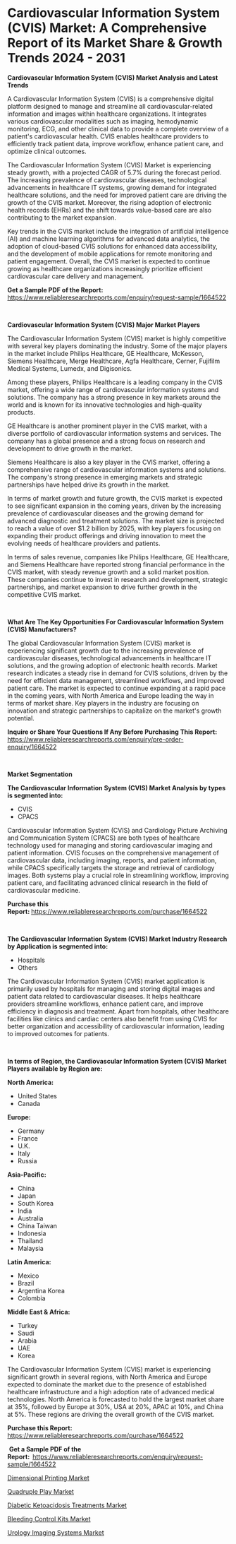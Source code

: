 <p><h1>Cardiovascular Information System (CVIS) Market: A Comprehensive Report of its Market Share & Growth Trends 2024 - 2031</h1></p><p><strong>Cardiovascular Information System (CVIS) Market Analysis and Latest Trends</strong></p>
<p><p>A Cardiovascular Information System (CVIS) is a comprehensive digital platform designed to manage and streamline all cardiovascular-related information and images within healthcare organizations. It integrates various cardiovascular modalities such as imaging, hemodynamic monitoring, ECG, and other clinical data to provide a complete overview of a patient's cardiovascular health. CVIS enables healthcare providers to efficiently track patient data, improve workflow, enhance patient care, and optimize clinical outcomes.</p><p>The Cardiovascular Information System (CVIS) Market is experiencing steady growth, with a projected CAGR of 5.7% during the forecast period. The increasing prevalence of cardiovascular diseases, technological advancements in healthcare IT systems, growing demand for integrated healthcare solutions, and the need for improved patient care are driving the growth of the CVIS market. Moreover, the rising adoption of electronic health records (EHRs) and the shift towards value-based care are also contributing to the market expansion.</p><p>Key trends in the CVIS market include the integration of artificial intelligence (AI) and machine learning algorithms for advanced data analytics, the adoption of cloud-based CVIS solutions for enhanced data accessibility, and the development of mobile applications for remote monitoring and patient engagement. Overall, the CVIS market is expected to continue growing as healthcare organizations increasingly prioritize efficient cardiovascular care delivery and management.</p></p>
<p><strong>Get a Sample PDF of the Report:&nbsp;</strong> <a href="https://www.reliableresearchreports.com/enquiry/request-sample/1664522">https://www.reliableresearchreports.com/enquiry/request-sample/1664522</a></p>
<p>&nbsp;</p>
<p><strong>Cardiovascular Information System (CVIS) Major Market Players</strong></p>
<p><p>The Cardiovascular Information System (CVIS) market is highly competitive with several key players dominating the industry. Some of the major players in the market include Philips Healthcare, GE Healthcare, McKesson, Siemens Healthcare, Merge Healthcare, Agfa Healthcare, Cerner, Fujifilm Medical Systems, Lumedx, and Digisonics.</p><p>Among these players, Philips Healthcare is a leading company in the CVIS market, offering a wide range of cardiovascular information systems and solutions. The company has a strong presence in key markets around the world and is known for its innovative technologies and high-quality products.</p><p>GE Healthcare is another prominent player in the CVIS market, with a diverse portfolio of cardiovascular information systems and services. The company has a global presence and a strong focus on research and development to drive growth in the market.</p><p>Siemens Healthcare is also a key player in the CVIS market, offering a comprehensive range of cardiovascular information systems and solutions. The company's strong presence in emerging markets and strategic partnerships have helped drive its growth in the market.</p><p>In terms of market growth and future growth, the CVIS market is expected to see significant expansion in the coming years, driven by the increasing prevalence of cardiovascular diseases and the growing demand for advanced diagnostic and treatment solutions. The market size is projected to reach a value of over $1.2 billion by 2025, with key players focusing on expanding their product offerings and driving innovation to meet the evolving needs of healthcare providers and patients.</p><p>In terms of sales revenue, companies like Philips Healthcare, GE Healthcare, and Siemens Healthcare have reported strong financial performance in the CVIS market, with steady revenue growth and a solid market position. These companies continue to invest in research and development, strategic partnerships, and market expansion to drive further growth in the competitive CVIS market.</p></p>
<p>&nbsp;</p>
<p><strong>What Are The Key Opportunities For Cardiovascular Information System (CVIS) Manufacturers?</strong></p>
<p><p>The global Cardiovascular Information System (CVIS) market is experiencing significant growth due to the increasing prevalence of cardiovascular diseases, technological advancements in healthcare IT solutions, and the growing adoption of electronic health records. Market research indicates a steady rise in demand for CVIS solutions, driven by the need for efficient data management, streamlined workflows, and improved patient care. The market is expected to continue expanding at a rapid pace in the coming years, with North America and Europe leading the way in terms of market share. Key players in the industry are focusing on innovation and strategic partnerships to capitalize on the market's growth potential.</p></p>
<p><strong>Inquire or Share Your Questions If Any Before Purchasing This Report:</strong> <a href="https://www.reliableresearchreports.com/enquiry/pre-order-enquiry/1664522">https://www.reliableresearchreports.com/enquiry/pre-order-enquiry/1664522</a></p>
<p>&nbsp;</p>
<p><strong>Market Segmentation</strong></p>
<p><strong>The Cardiovascular Information System (CVIS) Market Analysis by types is segmented into:</strong></p>
<p><ul><li>CVIS</li><li>CPACS</li></ul></p>
<p><p>Cardiovascular Information System (CVIS) and Cardiology Picture Archiving and Communication System (CPACS) are both types of healthcare technology used for managing and storing cardiovascular imaging and patient information. CVIS focuses on the comprehensive management of cardiovascular data, including imaging, reports, and patient information, while CPACS specifically targets the storage and retrieval of cardiology images. Both systems play a crucial role in streamlining workflow, improving patient care, and facilitating advanced clinical research in the field of cardiovascular medicine.</p></p>
<p><strong>Purchase this Report:&nbsp;</strong><a href="https://www.reliableresearchreports.com/purchase/1664522">https://www.reliableresearchreports.com/purchase/1664522</a></p>
<p>&nbsp;</p>
<p><strong>The Cardiovascular Information System (CVIS) Market Industry Research by Application is segmented into:</strong></p>
<p><ul><li>Hospitals</li><li>Others</li></ul></p>
<p><p>The Cardiovascular Information System (CVIS) market application is primarily used by hospitals for managing and storing digital images and patient data related to cardiovascular diseases. It helps healthcare providers streamline workflows, enhance patient care, and improve efficiency in diagnosis and treatment. Apart from hospitals, other healthcare facilities like clinics and cardiac centers also benefit from using CVIS for better organization and accessibility of cardiovascular information, leading to improved outcomes for patients.</p></p>
<p>&nbsp;</p>
<p><strong>In terms of Region, the Cardiovascular Information System (CVIS) Market Players available by Region are:</strong></p>
<p>
    <p> <strong> North America: </strong>
        <ul>
            <li>United States</li>
            <li>Canada</li>
        </ul>
        </p> 
    <p> <strong> Europe: </strong>
        <ul>
            <li>Germany</li>
            <li>France</li>
            <li>U.K.</li>
            <li>Italy</li>
            <li>Russia</li>
        </ul>
        </p> 
    <p> <strong> Asia-Pacific: </strong>
        <ul>
            <li>China</li>
            <li>Japan</li>
            <li>South Korea</li>
            <li>India</li>
            <li>Australia</li>
            <li>China Taiwan</li>
            <li>Indonesia</li>
            <li>Thailand</li>
            <li>Malaysia</li>
        </ul>
        </p> 
    <p> <strong> Latin America: </strong>
        <ul>
            <li>Mexico</li>
            <li>Brazil</li>
            <li>Argentina Korea</li>
            <li>Colombia</li>
        </ul>
        </p> 
    <p> <strong> Middle East & Africa: </strong>
        <ul>
            <li>Turkey</li>
            <li>Saudi</li>
            <li>Arabia</li>
            <li>UAE</li>
            <li>Korea</li>
        </ul>
    </p>
    </p>
<p><p>The Cardiovascular Information System (CVIS) market is experiencing significant growth in several regions, with North America and Europe expected to dominate the market due to the presence of established healthcare infrastructure and a high adoption rate of advanced medical technologies. North America is forecasted to hold the largest market share at 35%, followed by Europe at 30%, USA at 20%, APAC at 10%, and China at 5%. These regions are driving the overall growth of the CVIS market.</p></p>
<p><strong>Purchase this Report: </strong><a href="https://www.reliableresearchreports.com/purchase/1664522">https://www.reliableresearchreports.com/purchase/1664522</a></p>
<p>&nbsp;<strong>Get a Sample PDF of the Report:&nbsp;&nbsp;</strong><a href="https://www.reliableresearchreports.com/enquiry/request-sample/1664522">https://www.reliableresearchreports.com/enquiry/request-sample/1664522</a></p>
<p><strong></strong></p>
<p><p><a href="https://medium.com/@vanessachurchill767/dimensional-printing-market-size-reveals-the-best-marketing-channels-in-global-industry-a61b7bd2fb39">Dimensional Printing Market</a></p><p><a href="https://medium.com/@vanessachurchill767/analyzing-quadruple-play-market-global-industry-perspective-and-forecast-2024-to-2031-c3101f39e517">Quadruple Play Market</a></p><p><a href="https://medium.com/@vanessachurchill767/diabetic-ketoacidosis-treatments-market-share-evolution-and-market-growth-trends-2024-2031-73b5fcc1c2e0">Diabetic Ketoacidosis Treatments Market</a></p><p><a href="https://medium.com/@vanessachurchill767/bleeding-control-kits-market-furnishes-information-on-market-share-market-trends-and-market-7e0ebc32e50c">Bleeding Control Kits Market</a></p><p><a href="https://medium.com/@vanessachurchill767/urology-imaging-systems-market-size-cagr-trends-2024-2030-3ef51d74141e">Urology Imaging Systems Market</a></p></p>